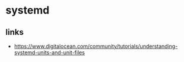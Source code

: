 # systemd #

## links ##
* https://www.digitalocean.com/community/tutorials/understanding-systemd-units-and-unit-files
